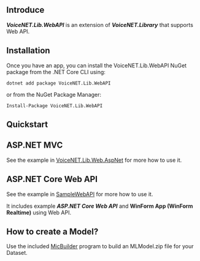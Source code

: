 ## Introduce
***VoiceNET.Lib.WebAPI*** is an extension of ***VoiceNET.Library*** that supports Web API.

## Installation

Once you have an app, you can install the VoiceNET.Lib.WebAPI NuGet package from the .NET Core CLI using:
```
dotnet add package VoiceNET.Lib.WebAPI
```
or from the NuGet Package Manager:
```
Install-Package VoiceNET.Lib.WebAPI
```
## Quickstart

## ASP.NET MVC

See the example in [VoiceNET.Lib.Web.AspNet](https://github.com/nhannt201/VoiceNET.Library/tree/main/VoiceNET.Lib.Web.AspNet) for more how to use it.

## ASP.NET Core Web API

See the example in [SampleWebAPI](https://github.com/nhannt201/VoiceNET.Library/tree/main/SampleWebAPI) for more how to use it.

It includes example ***ASP.NET Core Web API*** and **WinForm App (WinForm Realtime)** using Web API.

## How to create a Model?
Use the included [MicBuilder](https://github.com/nhannt201/VoiceNET.Library/tree/main/VoiceNET.Lib.MicBuilder/README.MD) program to build an MLModel.zip file for your Dataset.
